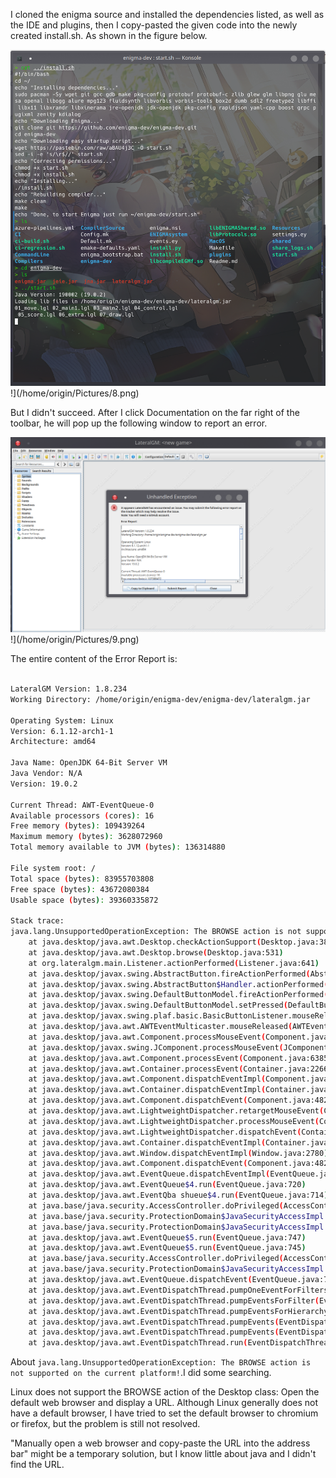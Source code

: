 I cloned the enigma source and installed the dependencies listed, as well as the IDE and plugins, then I copy-pasted the given code into the newly created install.sh. As shown in the figure below.

![8](https://raw.githubusercontent.com/Origin-yy/Picture/main/202303061620859.png)!](/home/origin/Pictures/8.png)

But I didn't succeed. After I click Documentation on the far right of the toolbar, he will pop up the following window to report an error. 

![9](https://raw.githubusercontent.com/Origin-yy/Picture/main/202303061631809.png)!](/home/origin/Pictures/9.png)

The entire content of the Error Report is:

```bash

LateralGM Version: 1.8.234
Working Directory: /home/origin/enigma-dev/enigma-dev/lateralgm.jar

Operating System: Linux
Version: 6.1.12-arch1-1
Architecture: amd64

Java Name: OpenJDK 64-Bit Server VM
Java Vendor: N/A
Version: 19.0.2

Current Thread: AWT-EventQueue-0
Available processors (cores): 16
Free memory (bytes): 109439264
Maximum memory (bytes): 3628072960
Total memory available to JVM (bytes): 136314880

File system root: /
Total space (bytes): 83955703808
Free space (bytes): 43672080384
Usable space (bytes): 39360335872

Stack trace:
java.lang.UnsupportedOperationException: The BROWSE action is not supported on the current platform!
	at java.desktop/java.awt.Desktop.checkActionSupport(Desktop.java:381)
	at java.desktop/java.awt.Desktop.browse(Desktop.java:531)
	at org.lateralgm.main.Listener.actionPerformed(Listener.java:641)
	at java.desktop/javax.swing.AbstractButton.fireActionPerformed(AbstractButton.java:1972)
	at java.desktop/javax.swing.AbstractButton$Handler.actionPerformed(AbstractButton.java:2313)
	at java.desktop/javax.swing.DefaultButtonModel.fireActionPerformed(DefaultButtonModel.java:405)
	at java.desktop/javax.swing.DefaultButtonModel.setPressed(DefaultButtonModel.java:262)
	at java.desktop/javax.swing.plaf.basic.BasicButtonListener.mouseReleased(BasicButtonListener.java:279)
	at java.desktop/java.awt.AWTEventMulticaster.mouseReleased(AWTEventMulticaster.java:297)
	at java.desktop/java.awt.Component.processMouseEvent(Component.java:6620)
	at java.desktop/javax.swing.JComponent.processMouseEvent(JComponent.java:3398)
	at java.desktop/java.awt.Component.processEvent(Component.java:6385)
	at java.desktop/java.awt.Container.processEvent(Container.java:2266)
	at java.desktop/java.awt.Component.dispatchEventImpl(Component.java:4995)
	at java.desktop/java.awt.Container.dispatchEventImpl(Container.java:2324)
	at java.desktop/java.awt.Component.dispatchEvent(Component.java:4827)
	at java.desktop/java.awt.LightweightDispatcher.retargetMouseEvent(Container.java:4948)
	at java.desktop/java.awt.LightweightDispatcher.processMouseEvent(Container.java:4575)
	at java.desktop/java.awt.LightweightDispatcher.dispatchEvent(Container.java:4516)
	at java.desktop/java.awt.Container.dispatchEventImpl(Container.java:2310)
	at java.desktop/java.awt.Window.dispatchEventImpl(Window.java:2780)
	at java.desktop/java.awt.Component.dispatchEvent(Component.java:4827)
	at java.desktop/java.awt.EventQueue.dispatchEventImpl(EventQueue.java:775)
	at java.desktop/java.awt.EventQueue$4.run(EventQueue.java:720)
	at java.desktop/java.awt.EventQba shueue$4.run(EventQueue.java:714)
	at java.base/java.security.AccessController.doPrivileged(AccessController.java:399)
	at java.base/java.security.ProtectionDomain$JavaSecurityAccessImpl.doIntersectionPrivilege(ProtectionDomain.java:86)
	at java.base/java.security.ProtectionDomain$JavaSecurityAccessImpl.doIntersectionPrivilege(ProtectionDomain.java:97)
	at java.desktop/java.awt.EventQueue$5.run(EventQueue.java:747)
	at java.desktop/java.awt.EventQueue$5.run(EventQueue.java:745)
	at java.base/java.security.AccessController.doPrivileged(AccessController.java:399)
	at java.base/java.security.ProtectionDomain$JavaSecurityAccessImpl.doIntersectionPrivilege(ProtectionDomain.java:86)
	at java.desktop/java.awt.EventQueue.dispatchEvent(EventQueue.java:744)
	at java.desktop/java.awt.EventDispatchThread.pumpOneEventForFilters(EventDispatchThread.java:203)
	at java.desktop/java.awt.EventDispatchThread.pumpEventsForFilter(EventDispatchThread.java:124)
	at java.desktop/java.awt.EventDispatchThread.pumpEventsForHierarchy(EventDispatchThread.java:113)
	at java.desktop/java.awt.EventDispatchThread.pumpEvents(EventDispatchThread.java:109)
	at java.desktop/java.awt.EventDispatchThread.pumpEvents(EventDispatchThread.java:101)
	at java.desktop/java.awt.EventDispatchThread.run(EventDispatchThread.java:90)

```

About `java.lang.UnsupportedOperationException: The BROWSE action is not supported on the current platform!`.I did some searching.

Linux does not support the BROWSE action of the Desktop class: Open the default web browser and display a URL. Although Linux generally does not have a default browser, I have tried to set the default browser to chromium or firefox, but the problem is still not resolved.

"Manually open a web browser and copy-paste the URL into the address bar" might be a temporary solution, but I know little about java and I didn't find the URL.





